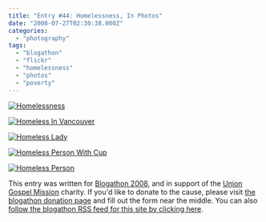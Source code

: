```yaml
---
title: "Entry #44: Homelessness, In Photos"
date: "2008-07-27T02:30:38.000Z"
categories: 
  - "photography"
tags: 
  - "blogathon"
  - "flickr"
  - "homelessness"
  - "photos"
  - "poverty"
---
```


[![Homelessness](http://farm1.static.flickr.com/70/204974659_0c005ae43d.jpg?v=1174533668)](http://flickr.com/photos/jimfischer/204974659/)

[![Homeless In Vancouver](http://farm1.static.flickr.com/4/5783672_344b93063e.jpg?v=0)](http://flickr.com/photos/xdjio/5783672/)

[![Homeless Lady](http://farm1.static.flickr.com/88/256934977_22d1187995.jpg?v=1201143601)](http://flickr.com/photos/livenature/256934977/)

[![Homeless Person With Cup](http://farm1.static.flickr.com/128/322639083_4e180c3c4a.jpg?v=0)](http://flickr.com/photos/68593573@N00/322639083/)

[![Homeless Person](http://farm1.static.flickr.com/43/92918576_ee4567bd42.jpg?v=0)](http://flickr.com/photos/b-tal/92918576/)

This entry was written for [Blogathon 2008](http://www.migratorynerd.com/tag/blogathon), and in support of the [Union Gospel Mission](http://ugm.ca) charity. If you'd like to donate to the cause, please visit [the blogathon donation page](http://miss604.com/blogathon) and fill out the form near the middle. You can also [follow the blogathon RSS feed for this site by clicking here](http://www.migratorynerd.com/tag/blogathon/feed).
